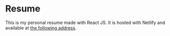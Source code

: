 # Resume

This is my personal resume made with React JS.
It is hosted with Netlify and available at [the following address](https://maximepzv.dev).
